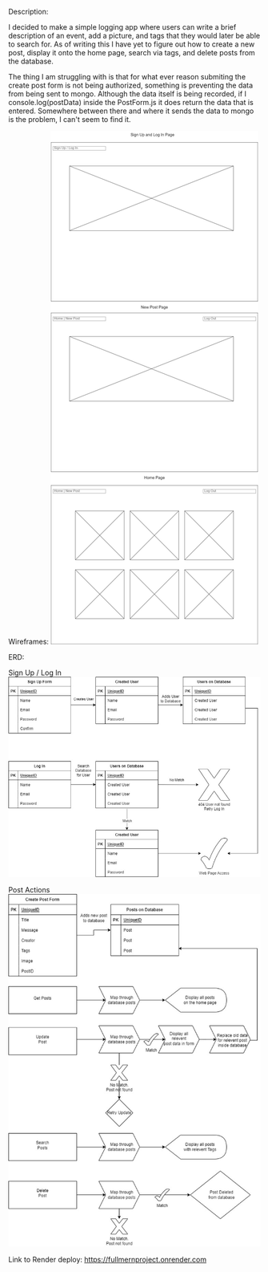 Description:  

I decided to make a simple logging app where users can write a brief description of an event, add a picture, and tags that they would later be able to search for.  As of writing this I have yet to figure out how to create a new post, display it onto the home page, search via tags, and delete posts from the database.

The thing I am struggling with is that for what ever reason submiting the create post form is not being authorized, something is preventing the data from being sent to mongo. Although the data itself is being recorded, if I console.log(postData) inside the PostForm.js it does return the data that is entered. Somewhere between there and where it sends the data to mongo is the problem, I can't seem to find it.

Wireframes:
![Wireframes](images/MERNProj-WebPageWireFrames.jpg)

ERD:

Sign Up / Log In
![ERD](images/MERNProj-SignUp&LogInERD.jpg)

Post Actions
![Posts](images/MERNProj-PostActionsERD.jpg)

Link to Render deploy: 
https://fullmernproject.onrender.com